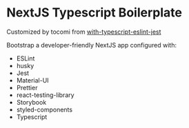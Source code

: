 # NextJS Typescript Boilerplate

Customized by tocomi from [with-typescript-eslint-jest](https://github.com/vercel/next.js/tree/canary/examples/with-typescript-eslint-jest)

Bootstrap a developer-friendly NextJS app configured with:

- ESLint
- husky
- Jest
- Material-UI
- Prettier
- react-testing-library
- Storybook
- styled-components
- Typescript
